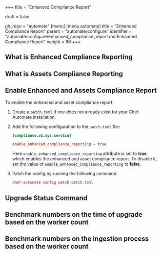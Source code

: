 +++
title = "Enhanced Compliance Report"

draft = false

gh_repo = "automate"
[menu]
  [menu.automate]
    title = "Enhanced Compliance Report"
    parent = "automate/configure"
    identifier = "automate/configure/enhanced_compliance_report.md Enhanced Compliance Report"
    weight = 80
+++

## What is Enhanced Compliance Reporting



## What is Assets Compliance Reporting



## Enable Enhanced and Assets Compliance Report

To enable the enhanced and asset compliance report:

1. Create a `patch.toml` if one does not already exist for your Chef Automate installation.

1. Add the following configuration to the `patch.toml` file:

    ```toml
    [compliance.v1.sys.service]

    enable_enhanced_compliance_reporting = true
    ```

    Here `enable_enhanced_compliance_reporting` attribute is set to **true**, which enables the enhanced and asset compliance report. To disable it, set the value of `enable_enhanced_compliance_reporting` to **false**.

1. Patch the config by running the following command:

    ```toml
    chef-automate config patch patch.toml
    ```

## Upgrade Status Command



## Benchmark numbers on the time of upgrade based on the worker count



## Benchmark numbers on the ingestion process based on the worker count

